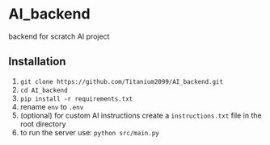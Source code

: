 # AI_backend
backend for scratch AI project

## Installation
1. ```git clone https://github.com/Titanium2099/AI_backend.git```
2. ```cd AI_backend```
3. ```pip install -r requirements.txt```
4. rename ```env``` to ```.env```
5. (optional) for custom AI instructions create a `instructions.txt` file in the root directory
6. to run the server use: ```python src/main.py```